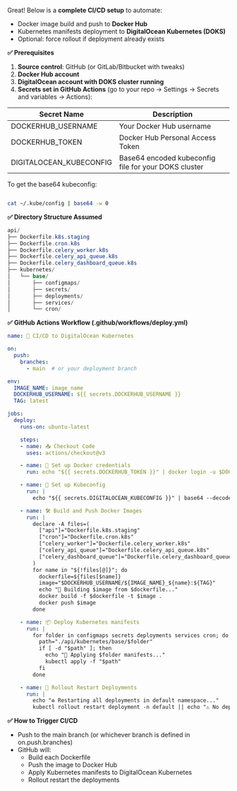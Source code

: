 Great! Below is a **complete CI/CD setup** to automate:

- Docker image build and push to **Docker Hub**
- Kubernetes manifests deployment to **DigitalOcean Kubernetes (DOKS)**
- Optional: force rollout if deployment already exists

**✅ Prerequisites**

1. **Source control**: GitHub (or GitLab/Bitbucket with tweaks)
2. **Docker Hub account**
3. **DigitalOcean account with DOKS cluster running**
4. **Secrets set in GitHub Actions** (go to your repo → Settings → Secrets and variables → Actions):

| **Secret Name** | **Description** |
| --- | --- |
| DOCKERHUB_USERNAME | Your Docker Hub username |
| DOCKERHUB_TOKEN | Docker Hub Personal Access Token |
| DIGITALOCEAN_KUBECONFIG | Base64 encoded kubeconfig file for your DOKS cluster |

To get the base64 kubeconfig:

```bash

cat ~/.kube/config | base64 -w 0
```

**✅ Directory Structure Assumed**

```csharp
api/
├── Dockerfile.k8s.staging
├── Dockerfile.cron.k8s
├── Dockerfile.celery_worker.k8s
├── Dockerfile.celery_api_queue.k8s
├── Dockerfile.celery_dashboard_queue.k8s
├── kubernetes/
│   └── base/
│       ├── configmaps/
│       ├── secrets/
│       ├── deployments/
│       ├── services/
│       └── cron/


```

**✅ GitHub Actions Workflow (.github/workflows/deploy.yml)**

```yaml
name: 🚀 CI/CD to DigitalOcean Kubernetes

on:
  push:
    branches:
      - main  # or your deployment branch

env:
  IMAGE_NAME: image_name
  DOCKERHUB_USERNAME: ${{ secrets.DOCKERHUB_USERNAME }}
  TAG: latest

jobs:
  deploy:
    runs-on: ubuntu-latest

    steps:
    - name: 📥 Checkout Code
      uses: actions/checkout@v3

    - name: 🔐 Set up Docker credentials
      run: echo "${{ secrets.DOCKERHUB_TOKEN }}" | docker login -u $DOCKERHUB_USERNAME --password-stdin

    - name: 🔧 Set up Kubeconfig
      run: |
        echo "${{ secrets.DIGITALOCEAN_KUBECONFIG }}" | base64 --decode > $HOME/.kube/config

    - name: 🛠️ Build and Push Docker Images
      run: |
        declare -A files=(
          ["api"]="Dockerfile.k8s.staging"
          ["cron"]="Dockerfile.cron.k8s"
          ["celery_worker"]="Dockerfile.celery_worker.k8s"
          ["celery_api_queue"]="Dockerfile.celery_api_queue.k8s"
          ["celery_dashboard_queue"]="Dockerfile.celery_dashboard_queue.k8s"
        )
        for name in "${!files[@]}"; do
          dockerfile=${files[$name]}
          image="$DOCKERHUB_USERNAME/${IMAGE_NAME}_${name}:${TAG}"
          echo "🔨 Building $image from $dockerfile..."
          docker build -f $dockerfile -t $image .
          docker push $image
        done

    - name: 📦 Deploy Kubernetes manifests
      run: |
        for folder in configmaps secrets deployments services cron; do
          path="./api/kubernetes/base/$folder"
          if [ -d "$path" ]; then
            echo "📁 Applying $folder manifests..."
            kubectl apply -f "$path"
          fi
        done

    - name: 🔁 Rollout Restart Deployments
      run: |
        echo "♻️ Restarting all deployments in default namespace..."
        kubectl rollout restart deployment -n default || echo "⚠️ No deployments to restart"


```
**✅ How to Trigger CI/CD**

- Push to the main branch (or whichever branch is defined in on.push.branches)
- GitHub will:
  - Build each Dockerfile
  - Push the image to Docker Hub
  - Apply Kubernetes manifests to DigitalOcean Kubernetes
  - Rollout restart the deployments